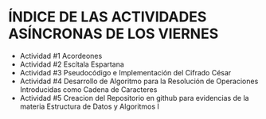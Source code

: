 # ÍNDICE DE LAS ACTIVIDADES ASÍNCRONAS DE LOS VIERNES
- Actividad #1 Acordeones
- Actividad #2 Escítala Espartana
- Actividad #3 Pseudocódigo e Implementación del Cifrado César
- Actividad #4 Desarrollo de Algoritmo para la Resolución de Operaciones Introducidas como Cadena de Caracteres
- Actividad #5 Creacion del Repositorio en github para evidencias de la materia Estructura de Datos y Algoritmos I 
